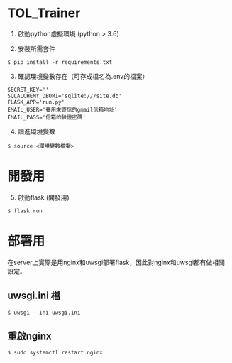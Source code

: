 # TOL_Trainer

1. 啟動python虛擬環境 (python > 3.6)

2. 安裝所需套件
```
$ pip install -r requirements.txt
```

3. 確認環境變數存在（可存成檔名為.env的檔案）
```
SECRET_KEY=''
SQLALCHEMY_DBURI='sqlite:///site.db'
FLASK_APP='run.py'
EMAIL_USER='要用來寄信的gmail信箱地址'
EMAIL_PASS='信箱的驗證密碼'
```

4. 讀進環境變數
```
$ source <環境變數檔案>
```

# 開發用

5. 啟動flask (開發用)
```
$ flask run
```

# 部署用

在server上實際是用nginx和uwsgi部署flask，因此對nginx和uwsgi都有做相關設定。

## uwsgi.ini 檔

```
$ uwsgi --ini uwsgi.ini
```


## 重啟nginx
```
$ sudo systemctl restart nginx
```
